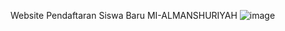 Website Pendaftaran Siswa Baru MI-ALMANSHURIYAH
![image](https://github.com/Abdurrafi07/PDW8_20220140103/assets/127074558/93112fc8-aa7b-4ced-94c4-463af839d2bd)
